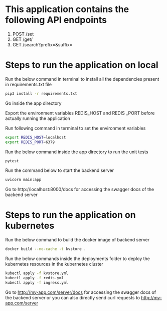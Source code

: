 # This application contains the following API endpoints

1. POST /set
2. GET /get/<key>
3. GET /search?prefix=&suffix=


# Steps to run the application on local

Run the below command in terminal to install all the dependencies present in requirements.txt file


```bash
pip3 install -r requirements.txt
```

Go inside the app directory

Export the environment variables REDIS_HOST and REDIS _PORT before actually running the application

Run following command in terminal to set the environment variables

```bash
export REDIS_HOST=localhost
export REDIS_PORT=6379
```

Run the below command inside the app directory to run the unit tests

```bash
pytest
```

Run the command below to start the backend server

```bash
uvicorn main:app
```

Go to http://localhost:8000/docs for accessing the swagger docs of the backend server


# Steps to run the application on kubernetes

Run the below command to build the docker image of backend server

```bash
docker build --no-cache -t kvstore . 
```

Run the below commands inside the deployments folder to deploy the kubernetes resources in the kubernetes cluster

```bash
kubectl apply -f kvstore.yml
kubectl apply -f redis.yml
kubectl apply -f ingress.yml
```

Go to http://my-app.com/server/docs for accessing the swagger docs of the backend server or you can also directly send curl requests to http://my-app.com/server
